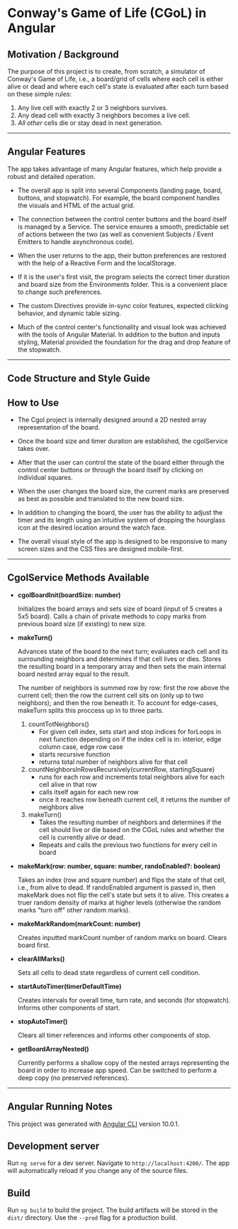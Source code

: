 # Conway's Game of Life (CGoL) in Angular # 

## Motivation / Background ##

The purpose of this project is to create, from scratch, a simulator of Conway's Game of Life, i.e., a board/grid of cells where each cell is either alive or dead and where each cell's state is evaluated after each turn based on these simple rules:

1. Any live cell with exactly 2 or 3 neighbors survives.
2. Any dead cell with exactly 3 neighbors becomes a live cell.
3. _All other_ cells die or stay dead in next generation.

***

## Angular Features ##

The app takes advantage of many Angular features, which help provide a robust and detailed operation. 
* The overall app is split into several Components (landing page, board, buttons, and stopwatch). For example, the board component handles the visuals and HTML of the actual grid.

* The connection between the control center buttons and the board itself is managed by a Service. The service ensures a smooth, predictable set of actions between the two (as well as convenient Subjects / Event Emitters to handle asynchronous code). 

* When the user returns to the app, their button preferences are restored with the help of a Reactive Form and the localStorage. 

* If it is the user's first visit, the program selects the correct timer duration and board size from the Environments folder. This is a convenient place to change such preferences.

* The custom Directives provide in-sync color features, expected clicking behavior, and dynamic table sizing.

* Much of the control center's functionality and visual look was achieved with the tools of Angular Material. In addition to the button and inputs styling, Material provided the foundation for the drag and drop feature of the stopwatch. 

***
## Code Structure and Style Guide ##

## How to Use ##

* The Cgol project is internally designed around a 2D nested array representation of the board. 

* Once the board size and timer duration are established, the cgolService takes over. 

* After that the user can control the state of the board either through the control center buttons or through the board itself by clicking on individual squares. 

* When the user changes the board size, the current marks are preserved as best as possible and translated to the new board size. 

* In addition to changing the board, the user has the ability to adjust the timer and its length using an intuitive system of dropping the hourglass icon at the desired location around the watch face.

* The overall visual style of the app is designed to be responsive to many screen sizes and the CSS files are designed mobile-first.

***

## CgolService Methods Available ##

- **cgolBoardInit(boardSize: number)**
  
  Initializes the board arrays and sets size of board (input of 5 creates a 5x5 board). Calls a chain of private methods to copy marks from previous board size (if existing) to new size.

- **makeTurn()**

  Advances state of the board to the next turn; evaluates each cell and its surrounding neighbors and determines if that cell lives or dies. Stores the resulting board in a temporary array and then sets the main internal board nested array equal to the result. 

  The number of neighbors is summed row by row: first the row above the current cell; then the row the current cell sits on (only up to two neighbors); and then the row beneath it. To account for edge-cases, makeTurn splits this proccess up in to three parts.

  1. countTotNeighbors()
      - For given cell index, sets start and stop indices for forLoops in next function depending on if the index cell is in: interior, edge column case, edge row case
      - starts recursive function 
      - returns total number of neighbors alive for that cell
  2. countNeighborsInRowsRecursively(currentRow, startingSquare)
      - runs for each row and increments total neighbors alive for each cell alive in that row
      - calls itself again for each new row
      - once it reaches row beneath current cell, it returns the number of neighbors alive
  3. makeTurn() 
      - Takes the resulting number of neighbors and determines if the cell should live or die based on the CGoL rules and whether the cell is currently alive or dead.  
      - Repeats and calls the previous two functions for every cell in board

- **makeMark(row: number, square: number, randoEnabled?: boolean)**

  Takes an index (row and square number) and flips the state of that cell, i.e., from alive to dead. If randoEnabled argument is passed in, then makeMark does not flip the cell's state but sets it to alive. This creates a truer random density of marks at higher levels (otherwise the random marks "turn off" other random marks).

- **makeMarkRandom(markCount: number)**

  Creates inputted markCount number of random marks on board. Clears board first. 

- **clearAllMarks()**

  Sets all cells to dead state regardless of current cell condition.

- **startAutoTimer(timerDefaultTime)**

  Creates intervals for overall time, turn rate, and seconds (for stopwatch). Informs other components of start. 

- **stopAutoTimer()**

  Clears all timer references and informs other components of stop.

- **getBoardArrayNested()**

  Currently performs a shallow copy of the nested arrays representing the board in order to increase app speed. Can be switched to perform a deep copy (no preserved references).


***

 
## Angular Running Notes ##

This project was generated with [Angular CLI](https://github.com/angular/angular-cli) version 10.0.1.

## Development server ##

Run `ng serve` for a dev server. Navigate to `http://localhost:4200/`. The app will automatically reload if you change any of the source files.

## Build ##

Run `ng build` to build the project. The build artifacts will be stored in the `dist/` directory. Use the `--prod` flag for a production build.

